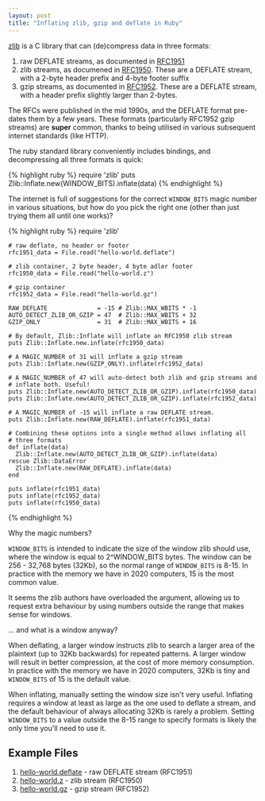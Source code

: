 ```yaml
---
layout: post
title: "Inflating zlib, gzip and deflate in Ruby"
---
```


[zlib](https://zlib.net/) is a C library that can (de)compress data in three formats:

1. raw DEFLATE streams, as documented in [RFC1951](https://tools.ietf.org/html/rfc1951)
2. zlib streams, as documened in
   [RFC1950](https://tools.ietf.org/html/rfc1950). These are a DEFLATE stream,
   with a 2-byte header prefix and 4-byte footer suffix
3. gzip streams, as documented in
   [RFC1952](https://tools.ietf.org/html/rfc1952). These are a DEFLATE stream,
   with a header prefix slightly larger than 2-bytes.

The RFCs were published in the mid 1990s, and the DEFLATE format pre-dates them
by a few years. These formats (particularly RFC1952 gzip streams) are **super**
common, thanks to being utilised in various subsequent internet standards (like
HTTP).

The ruby standard library conveniently includes bindings, and decompressing all
three formats is quick:

{% highlight ruby %}
    require 'zlib'
    puts Zlib::Inflate.new(WINDOW_BITS).inflate(data)
{% endhighlight %}

The internet is full of suggestions for the correct `WINDOW_BITS` magic number
in various situations, but how do you pick the right one (other than just
trying them all until one works)?

{% highlight ruby %}
    require 'zlib'
    
    # raw deflate, no header or footer 
    rfc1951_data = File.read("hello-world.deflate")
    
    # zlib container, 2 byte header, 4 byte adler footer
    rfc1950_data = File.read("hello-world.z")
    
    # gzip container
    rfc1952_data = File.read("hello-world.gz")
    
    RAW_DEFLATE              = -15 # Zlib::MAX_WBITS * -1
    AUTO_DETECT_ZLIB_OR_GZIP = 47  # Zlib::MAX_WBITS + 32
    GZIP_ONLY                = 31  # Zlib::MAX_WBITS + 16
    
    # By default, Zlib::Inflate will inflate an RFC1950 zlib stream
    puts Zlib::Inflate.new.inflate(rfc1950_data)
    
    # A MAGIC_NUMBER of 31 will inflate a gzip stream
    puts Zlib::Inflate.new(GZIP_ONLY).inflate(rfc1952_data)
    
    # A MAGIC_NUMBER of 47 will auto-detect both zlib and gzip streams and
    # inflate both. Useful!
    puts Zlib::Inflate.new(AUTO_DETECT_ZLIB_OR_GZIP).inflate(rfc1950_data)
    puts Zlib::Inflate.new(AUTO_DETECT_ZLIB_OR_GZIP).inflate(rfc1952_data)
    
    # A MAGIC_NUMBER of -15 will inflate a raw DEFLATE stream.
    puts Zlib::Inflate.new(RAW_DEFLATE).inflate(rfc1951_data)
    
    # Combining these options into a single method allows inflating all
    # three formats
    def inflate(data)
      Zlib::Inflate.new(AUTO_DETECT_ZLIB_OR_GZIP).inflate(data)
    rescue Zlib::DataError
      Zlib::Inflate.new(RAW_DEFLATE).inflate(data)
    end
    
    puts inflate(rfc1951_data)
    puts inflate(rfc1952_data)
    puts inflate(rfc1950_data)
{% endhighlight %}

Why the magic numbers?

`WINDOW_BITS` is intended to indicate the size of the window zlib should use,
where the window is equal to 2^WINDOW_BITS bytes. The window can be 256 - 32,768 bytes
(32Kb), so the normal range of `WINDOW_BITS` is 8-15. In practice with the
memory we have in 2020 computers, 15 is the most common value.

It seems the zlib authors have overloaded the argument, allowing us to request
extra behaviour by using numbers outside the range that makes sense for
windows.

... and what is a window anyway?

When deflating, a larger window instructs zlib to search a larger area of the
plaintext (up to 32Kb backwards) for repeated patterns. A larger window will
result in better compression, at the cost of more memory consumption. In
practice with the memory we have in 2020 computers, 32Kb is tiny and
`WINDOW_BITS` of 15 is the default value.

When inflating, manually setting the window size isn't very useful. Inflating
requires a window at least as large as the one used to deflate a stream, and
the default behaviour of always allocating 32Kb is rarely a problem. Setting
`WINDOW_BITS` to a value outside the 8-15 range to specify formats is likely
the only time you'll need to use it.

## Example Files

1. [hello-world.deflate](/files/hello-world.deflate) - raw DEFLATE stream (RFC1951)
2. [hello-world.z](/files/hello-world.z) - zlib stream (RFC1950)
3. [hello-world.gz](/files/hello-world.gz) - gzip stream (RFC1952)
